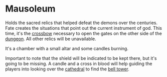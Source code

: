 Mausoleum
=========

Holds the sacred relics that helped defeat the demons 
over the centuries. Fate creates the situations that 
point out the current instrument of god. This time, 
it's the [crossbow](crossbow.md) necessary to open the 
gates on the other side of the [dungeon](prison.md). 
All other relics will be unavailable.

It's a chamber with a small altar and some candles 
burning.

Important to note that the shield will be indicated to be
kept there, but it's going to be missing. A candle and a
cross in blood will help guiding the players into looking
over the [cathedral](church.md) to find the 
[bell tower](bell-tower.md).
